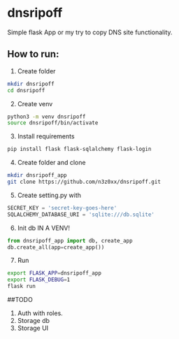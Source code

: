 # dnsripoff
Simple flask App or my try to copy DNS site functionality.

## How to run:
1. Create folder
```bash
mkdir dnsripoff
cd dnsripoff
```
2. Create venv
```bash
python3 -m venv dnsripoff
source dnsripoff/bin/activate
```
3. Install requirements
```bash
pip install flask flask-sqlalchemy flask-login
```
4. Create folder and clone
```bash
mkdir dnsripoff_app
git clone https://github.com/n3z0xx/dnsripoff.git
```
5. Create setting.py with
```python
SECRET_KEY = 'secret-key-goes-here'
SQLALCHEMY_DATABASE_URI = 'sqlite:///db.sqlite'
```
6. Init db IN A VENV!
```python
from dnsripoff_app import db, create_app
db.create_all(app=create_app())
```
7. Run
```bash
export FLASK_APP=dnsripoff_app
export FLASK_DEBUG=1
flask run
```
##TODO
1. Auth with roles.
2. Storage db
3. Storage UI
